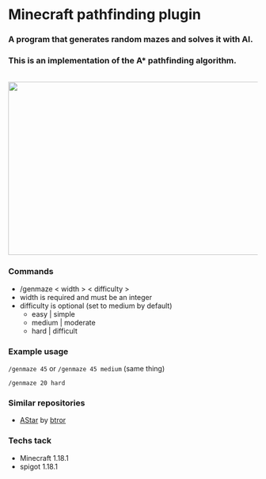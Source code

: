# Minecraft pathfinding plugin

### A program that generates random mazes and solves it with AI.

### This is an implementation of the A* pathfinding algorithm.

<br>
<img src="Resources/demo1.gif" width="775" height="350">
<br>

### Commands
- /genmaze < width > < difficulty >
- width is required and must be an integer 
- difficulty is optional (set  to medium by default)
  - easy | simple
  - medium | moderate
  - hard | difficult
  
### Example usage
<code>/genmaze 45</code>
or
<code>/genmaze 45 medium</code> (same thing)

<code>/genmaze 20 hard</code>

### Similar repositories
- <a href="https://github.com/btror/AStar/edit/master/README.md">AStar</a> by <a href="https://github.com/btror/AStar">btror</a>


### Techs tack
- Minecraft 1.18.1
- spigot 1.18.1
